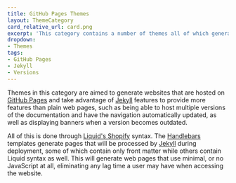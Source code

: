 ```yaml
---
title: GitHub Pages Themes
layout: ThemeCategory
card_relative_url: card.png
excerpt: 'This category contains a number of themes all of which generate static websites aimed to be deployed through <a href="https://pages.github.com/">GitHub Pages</a> taking advantage of <a href="https://jekyllrb.com/">Jekyll</a> features, allowing multiple themes to be deployed at the same time, as well as being able to host the documentation for multiple versions of a library at the same time.'
dropdown:
- Themes
tags:
- GitHub Pages
- Jekyll
- Versions
---
```

Themes in this category are aimed to generate websites that are hosted on [GitHub Pages](https://pages.github.com/) and take advantage of [Jekyll](https://jekyllrb.com) features to provide more features than plain web pages, such as being able to host multiple versions of the documentation and have the navigation automatically updated, as well as displaying banners when a version becomes outdated.

All of this is done through [Liquid's Shopify](https://shopify.dev/api/liquid) syntax. The [Handlebars](https://handlebarsjs.com/) templates generate pages that will be processed by [Jekyll](https://jekyllrb.com) during deployment, some of which contain only front matter while others contain Liquid syntax as well. This will generate web pages that use minimal, or no JavaScript at all, eliminating any lag time a user may have when accessing the website.